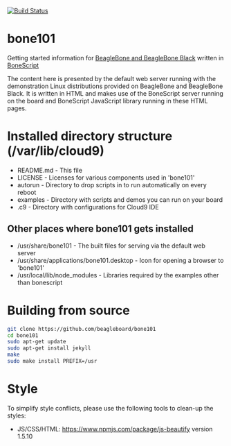 [![Build Status](https://travis-ci.org/beagleboard/bone101.svg?branch=gh-pages)](https://travis-ci.org/beagleboard/bone101)

bone101
=======

Getting started information for [BeagleBone and BeagleBone Black](http://beagleboard.org) written in
[BoneScript](http://beagleboard.org/bonescript)

The content here is presented by the default web server running with the demonstration Linux distributions
provided on BeagleBone and BeagleBone Black. It is written in HTML and makes use of the BoneScript server running
on the board and BoneScript JavaScript library running in these HTML pages.

Installed directory structure (/var/lib/cloud9)
===============================================

* README.md - This file
* LICENSE - Licenses for various components used in 'bone101'
* autorun - Directory to drop scripts in to run automatically on every reboot 
* examples - Directory with scripts and demos you can run on your board
* .c9 - Directory with configurations for Cloud9 IDE

Other places where bone101 gets installed
-----------------------------------------

* /usr/share/bone101 - The built files for serving via the default web server
* /usr/share/applications/bone101.desktop - Icon for opening a browser to 'bone101'
* /usr/local/lib/node\_modules - Libraries required by the examples other than bonescript

Building from source
====================

```sh
git clone https://github.com/beagleboard/bone101
cd bone101
sudo apt-get update
sudo apt-get install jekyll
make
sudo make install PREFIX=/usr
```

Style
=====

To simplify style conflicts, please use the following tools to clean-up the styles:
* JS/CSS/HTML: https://www.npmjs.com/package/js-beautify version 1.5.10
